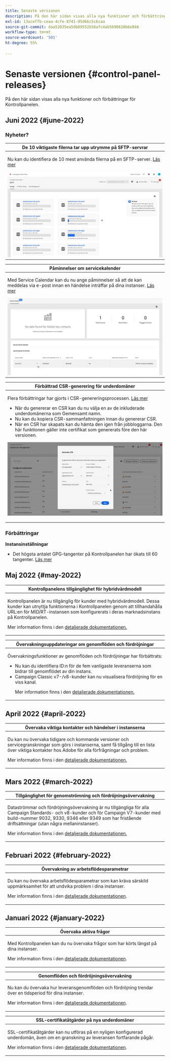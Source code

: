 ```yaml
---
title: Senaste versionen
description: På den här sidan visas alla nya funktioner och förbättringar för Kontrollpanelen
exl-id: 13aceffb-ceaa-4cfe-8741-95d66c5c6caa
source-git-commit: daa52035ea5db89552b56afc4ab5690610b6e846
workflow-type: tm+mt
source-wordcount: '501'
ht-degree: 55%

---
```


# Senaste versionen {#control-panel-releases}

På den här sidan visas alla nya funktioner och förbättringar för Kontrollpanelen.

## Juni 2022 {#june-2022}

### Nyheter?

<table>
<thead>
<tr>
<th><strong>De 10 viktigaste filerna tar upp utrymme på SFTP-servrar</strong><br/></th>
</tr>
</thead>
<tbody>
<tr>
<td>
<p>Nu kan du identifiera de 10 mest använda filerna på en SFTP-server. <a href="../sftp/using/sftp-storage-management.md">Läs mer</a></p>
<img src="../assets/do-not-localize/sftp.gif"/>
</td>
</tr>
</tbody>
</table>

<table>
<thead>
<tr>
<th><strong>Påminnelser om servicekalender</strong><br/></th>
</tr>
</thead>
<tbody>
<tr>
<td>
<p>Med Service Calendar kan du nu ange påminnelser så att de kan meddelas via e-post innan en händelse inträffar på dina instanser. <a href="../service-events/service-events.md">Läs mer</a></p>
<img src="../assets/do-not-localize/reminders.gif"/>
</td>
</tr>
</tbody>
</table>

<table>
<thead>
<tr>
<th><strong>Förbättrad CSR-generering för underdomäner</strong><br/></th>
</tr>
</thead>
<tbody>
<tr>
<td>
<p>Flera förbättringar har gjorts i CSR-genereringsprocessen. <a href="../subdomains-certificates/using/renewing-subdomain-certificate.md">Läs mer</a></p><ul><li>När du genererar en CSR kan du nu välja en av de inkluderade underdomänerna som Gemensamt namn.</li><li>Nu kan du kopiera CSR-sammanfattningen innan du genererar CSR.</li><li>När en CSR har skapats kan du hämta den igen från jobbloggarna. Den här funktionen gäller inte certifikat som genererats före den här versionen.</li></ul><p>
<img src="../assets/do-not-localize/CSR.gif"/>
</td>
</tr>
</tbody>
</table>

### Förbättringar

**Instansinställningar**

* Det högsta antalet GPG-tangenter på Kontrollpanelen har ökats till 60 tangenter. [Läs mer](../instances-settings/using/gpg-keys-management.md)

## Maj 2022 {#may-2022}

<table>
<thead>
<tr>
<th><strong>Kontrollpanelens tillgänglighet för hybridvärdmodell</strong><br/></th>
</tr>
</thead>
<tbody>
<tr>
<td>
<p>Kontrollpanelen är nu tillgänglig för kunder med hybridvärdmodell. Dessa kunder kan utnyttja funktionerna i Kontrollpanelen genom att tillhandahålla URL:en för MID/RT-instansen som konfigurerats i deras marknadsinstans på Kontrollpanelen.</p><p>Mer information finns i den <a href="../instances-settings/using/external-accounts.md">detaljerade dokumentationen.</a></p>
</td>
</tr>
</tbody>
</table>

<table>
<thead>
<tr>
<th><strong>Övervakningsuppdateringar om genomflöden och fördröjningar</strong><br/></th>
</tr>
</thead>
<tbody>
<tr>
<td>
<p>Övervakningsfunktioner av genomflöden och fördröjningar har förbättrats:<ul><li>Nu kan du identifiera ID:n för de fem vanligaste leveranserna som bidrar till genomflödet av din instans.</li><li>Campaign Classic v7-/v8-kunder kan nu visualisera fördröjning för en viss kanal.</p></li><p>Mer information finns i den <a href="../performance-monitoring/using/thoughputs-latencies.md">detaljerade dokumentationen.</a></p>
</td>
</tr>
</tbody>
</table>


## April 2022 {#april-2022}

<table>
<thead>
<tr>
<th><strong>Övervaka viktiga kontakter och händelser i instanserna</strong><br/></th>
</tr>
</thead>
<tbody>
<tr>
<td>
<p>Du kan nu övervaka tidigare och kommande versioner och servicegranskningar som görs i instanserna, samt få tillgång till en lista över viktiga kontakter hos Adobe för alla förfrågningar och problem.</p><p>Mer information finns i den <a href="../service-events/service-events.md">detaljerade dokumentationen.</a></p>
</td>
</tr>
</tbody>
</table>

## Mars 2022 {#march-2022}

<table>
<thead>
<tr>
<th><strong>Tillgänglighet för genomströmning och fördröjningsövervakning</strong><br/></th>
</tr>
</thead>
<tbody>
<tr>
<td>
<p>Dataströmmar och fördröjningsövervakning är nu tillgängliga för alla Campaign Standards- och v8-kunder och för Campaign V7-kunder med build-nummer 9032, 9330, 9346 eller 9349 som har fristående driftsättningar (utan några mellaninstanser).</p><p>Mer information finns i den <a href="../performance-monitoring/using/thoughputs-latencies.md">detaljerade dokumentationen.</a></p>
</td>
</tr>
</tbody>
</table>

## Februari 2022 {#february-2022}

<table>
<thead>
<tr>
<th><strong>Övervakning av arbetsflödesparametrar</strong><br/></th>
</tr>
</thead>
<tbody>
<tr>
<td>
<p>Du kan nu övervaka arbetsflödesparametrar som kan kräva särskild uppmärksamhet för att undvika problem i dina instanser. </p><p>Mer information finns i den <a href="../performance-monitoring/using/workflow-monitoring.md">detaljerade dokumentationen</a>.</p>
</td>
</tr>
</tbody>
</table>

## Januari 2022 {#january-2022}

<table>
<thead>
<tr>
<th><strong>Övervaka aktiva frågor</strong><br/></th>
</tr>
</thead>
<tbody>
<tr>
<td>
<p>Med Kontrollpanelen kan du nu övervaka frågor som har körts längst på dina instanser.</p><p>Mer information finns i den <a href="../performance-monitoring/using/database-active-queries.md">detaljerade dokumentationen</a>.</p>
</td>
</tr>
</tbody>
</table>

<table>
<thead>
<tr>
<th><strong>Genomflöden och fördröjningsövervakning</strong><br/></th>
</tr>
</thead>
<tbody>
<tr>
<td>
<p>Nu kan du övervaka hur leveransgenomflöden och fördröjning trendar över en tidsperiod för dina instanser.</p><p>Mer information finns i den <a href="../performance-monitoring/using/thoughputs-latencies.md">detaljerade dokumentationen</a>.</p>
</td>
</tr>
</tbody>
</table>

<table>
<thead>
<tr>
<th><strong>SSL-certifikatåtgärder på nya underdomäner</strong><br/></th>
</tr>
</thead>
<tbody>
<tr>
<td>
<p>SSL-certifikatåtgärder kan nu utföras på en nyligen konfigurerad underdomän, även om en granskning av leveransen fortfarande pågår.</p><p>Mer information finns i den <a href="../subdomains-certificates/using/renewing-subdomain-certificate.md">detaljerade dokumentationen</a>.</p>
</td>
</tr>
</tbody>
</table>
